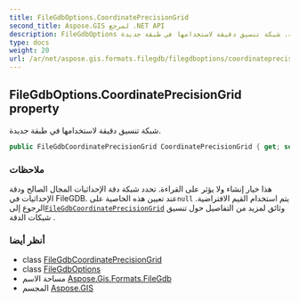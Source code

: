 ```yaml
---
title: FileGdbOptions.CoordinatePrecisionGrid
second_title: Aspose.GIS لمرجع .NET API
description: FileGdbOptions ملكية. شبكة تنسيق دقيقة لاستخدامها في طبقة جديدة.
type: docs
weight: 20
url: /ar/net/aspose.gis.formats.filegdb/filegdboptions/coordinateprecisiongrid/
---
```

## FileGdbOptions.CoordinatePrecisionGrid property

شبكة تنسيق دقيقة لاستخدامها في طبقة جديدة.

```csharp
public FileGdbCoordinatePrecisionGrid CoordinatePrecisionGrid { get; set; }
```

### ملاحظات

هذا خيار إنشاء ولا يؤثر على القراءة. تحدد شبكة دقة الإحداثيات المجال الصالح ودقة الإحداثيات في FileGDB. عند تعيين هذه الخاصية على`null` يتم استخدام القيم الافتراضية. الرجوع إلى[`FileGdbCoordinatePrecisionGrid`](../../filegdbcoordinateprecisiongrid/) وثائق لمزيد من التفاصيل حول تنسيق شبكات الدقة .

### أنظر أيضا

* class [FileGdbCoordinatePrecisionGrid](../../filegdbcoordinateprecisiongrid/)
* class [FileGdbOptions](../)
* مساحة الاسم [Aspose.Gis.Formats.FileGdb](../../filegdboptions/)
* المجسم [Aspose.GIS](../../../)


